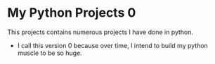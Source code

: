 # My Python Projects 0

This projects contains numerous projects I have done in python.

- I call this version 0 because over time, I intend to build my python muscle to be so huge.
